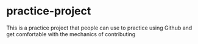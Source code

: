 # practice-project
This is a practice project that people can use to practice using Github and get comfortable with the mechanics of contributing
